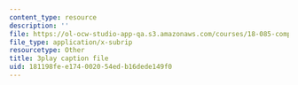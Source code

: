 ```yaml
---
content_type: resource
description: ''
file: https://ol-ocw-studio-app-qa.s3.amazonaws.com/courses/18-085-computational-science-and-engineering-i-fall-2008/181198fee174002054edb16dede149f0_11y8_XTbwGo.srt
file_type: application/x-subrip
resourcetype: Other
title: 3play caption file
uid: 181198fe-e174-0020-54ed-b16dede149f0
---
```

